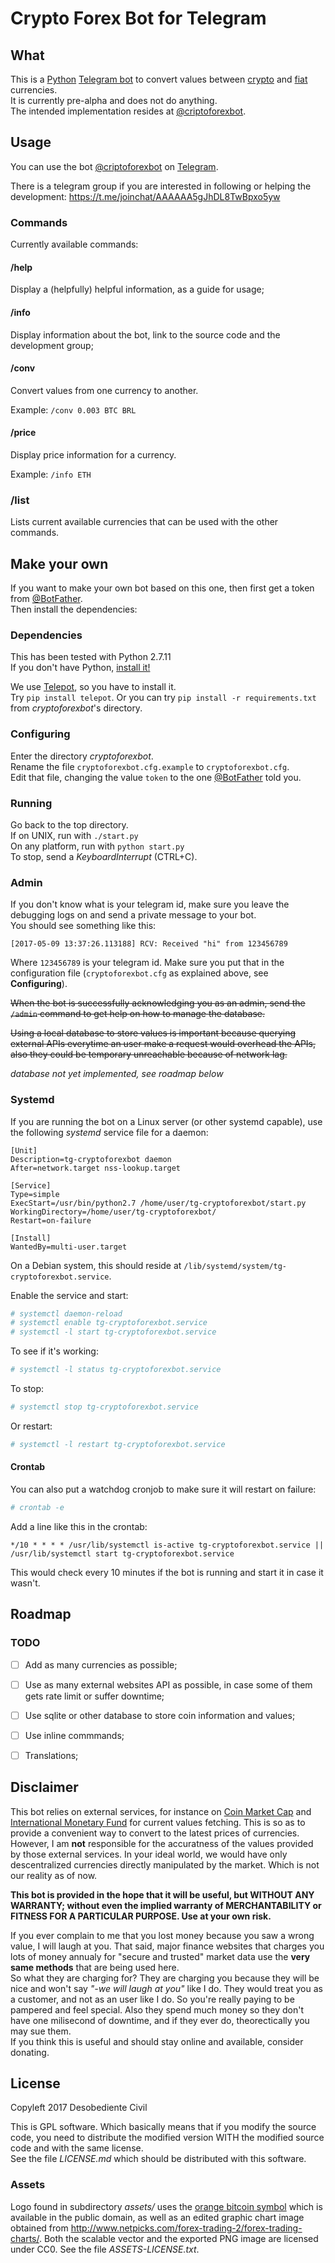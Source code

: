 Crypto Forex Bot for Telegram
===

What
---

This is a [Python](https://python.org) [Telegram bot](https://telegram.org/faq#bots) to convert values between [crypto](https://en.wikipedia.org/wiki/Criptocurrency) and [fiat](https://en.wikipedia.org/wiki/Fiat_money) currencies.  
It is currently pre-alpha and does not do anything.  
The intended implementation resides at [@criptoforexbot](https://telegram.me/cryptoforexbot).  

Usage
---

You can use the bot [@criptoforexbot](https://telegram.me/cryptoforexbot) on [Telegram](https://telegram.org).  

There is a telegram group if you are interested in following or helping the development: <https://t.me/joinchat/AAAAAA5gJhDL8TwBpxo5yw>  

### Commands

Currently available commands:

#### /help

Display a (helpfully) helpful information, as a guide for usage;

#### /info

Display information about the bot, link to the source code and the development group;

#### /conv

Convert values from one currency to another.

Example: `/conv 0.003 BTC BRL`

#### /price

Display price information for a currency.

Example: `/info ETH`

### /list

Lists current available currencies that can be used with the other commands.

Make your own
---

If you want to make your own bot based on this one, then first get a token from [@BotFather](https://telegram.me/botfather).  
Then install the dependencies:  

### Dependencies

This has been tested with Python 2.7.11  
If you don't have Python, [install it!](https://www.python.org/downloads/)  

We use [Telepot](https://github.com/nickoala/telepot), so you have to install it.  
Try `pip install telepot`. Or you can try `pip install -r requirements.txt` from *cryptoforexbot*'s directory.  

### Configuring

Enter the directory *cryptoforexbot*.  
Rename the file `cryptoforexbot.cfg.example` to `cryptoforexbot.cfg`.  
Edit that file, changing the value `token` to the one [@BotFather](https://telegram.me/botfather) told you.  

### Running

Go back to the top directory.  
If on UNIX, run with `./start.py`  
On any platform, run with `python start.py`  
To stop, send a *KeyboardInterrupt* (CTRL+C).  

### Admin

If you don't know what is your telegram id, make sure you leave the debugging logs on and send a private message to your bot.  
You should see something like this:  

    [2017-05-09 13:37:26.113188] RCV: Received "hi" from 123456789

Where `123456789` is your telegram id. Make sure you put that in the configuration file (`cryptoforexbot.cfg` as explained above, see **Configuring**).  

~~When the bot is successfully acknowledging you as an admin, send the `/admin` command to get help on how to manage the database.~~  

~~Using a local database to store values is important because querying external APIs everytime an user make a request would overhead the APIs, also they could be temporary unreachable because of network lag.~~  

*database not yet implemented, see roadmap below*

### Systemd

If you are running the bot on a Linux server (or other systemd capable), use the following *systemd* service file for a daemon:

```systemd
[Unit]
Description=tg-cryptoforexbot daemon
After=network.target nss-lookup.target

[Service]
Type=simple
ExecStart=/usr/bin/python2.7 /home/user/tg-cryptoforexbot/start.py
WorkingDirectory=/home/user/tg-cryptoforexbot/
Restart=on-failure

[Install]
WantedBy=multi-user.target
```

On a Debian system, this should reside at `/lib/systemd/system/tg-cryptoforexbot.service`.

Enable the service and start:

```bash
# systemctl daemon-reload
# systemctl enable tg-cryptoforexbot.service
# systemctl -l start tg-cryptoforexbot.service
```

To see if it's working:

```bash
# systemctl -l status tg-cryptoforexbot.service
```

To stop:

```bash
# systemctl stop tg-cryptoforexbot.service
```

Or restart:

```bash
# systemctl -l restart tg-cryptoforexbot.service
```

#### Crontab

You can also put a watchdog cronjob to make sure it will restart on failure:

```bash
# crontab -e
```

Add a line like this in the crontab:

```crontab
*/10 * * * * /usr/lib/systemctl is-active tg-cryptoforexbot.service || /usr/lib/systemctl start tg-cryptoforexbot.service
```

This would check every 10 minutes if the bot is running and start it in case it wasn't.

Roadmap
---

### TODO

- [ ] Add as many currencies as possible;

- [ ] Use as many external websites API as possible, in case some of them gets rate limit or suffer downtime;

- [ ] Use sqlite or other database to store coin information and values;

- [ ] Use inline commmands;

- [ ] Translations;

Disclaimer
---

This bot relies on external services, for instance on [Coin Market Cap](https://coinmarketcap.com) and [International Monetary Fund](https://imf.org) for current values fetching. This is so as to provide a convenient way to convert to the latest prices of currencies. However, I am **not** responsible for the accuratness of the values provided by those external services. In your ideal world, we would have only descentralized currencies directly manipulated by the market. Which is not our reality as of now.  

**This bot is provided in the hope that it will be useful, but WITHOUT ANY WARRANTY; without even the implied warranty of MERCHANTABILITY or FITNESS FOR A PARTICULAR PURPOSE. Use at your own risk.**  

If you ever complain to me that you lost money because you saw a wrong value, I will laugh at you. That said, major finance websites that charges you lots of money annualy for "secure and trusted" market data use the **very same methods** that are being used here.  
So what they are charging for? They are charging you because they will be nice and won't say *"-we will laugh at you"* like I do. They would treat you as a customer, and not as an user like I do. So you're really paying to be pampered and feel special. Also they spend much money so they don't have one milisecond of downtime, and if they ever do, theorectically you may sue them.  
If you think this is useful and should stay online and available, consider donating.  

License
---

Copyleft 2017 Desobediente Civil  

This is GPL software. Which basically means that if you modify the source code, you need to distribute the modified version WITH the modified source code and with the same license.  
See the file *LICENSE.md* which should be distributed with this software.  

### Assets

Logo found in subdirectory *assets/* uses the [orange bitcoin symbol](https://en.bitcoin.it/wiki/Promotional_graphics) which is available in the public domain, as well as an edited graphic chart image obtained from <http://www.netpicks.com/forex-trading-2/forex-trading-charts/>. Both the scalable vector and the exported PNG image are licensed under CC0. See the file *ASSETS-LICENSE.txt*.

